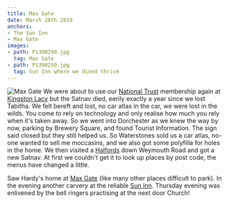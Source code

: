 ```yaml
---
title: Max Gate
date: March 28th 2019
anchors:
- The Sun Inn
- Max Gate
images:
- path: P1390290.jpg
  tag: Max Gate
- path: P1390250.jpg
  tag: Sun Inn where we dined thrice
---
```

![Max Gate](P1390290.jpg)
We were about to use our [National Trust](https://www.nationaltrust.org.uk/) membership again at [Kingston Lacy](https://www.nationaltrust.org.uk/kingston-lacy) but the Satnav died,
eerily exactly a year since we lost Tabitha. We felt bereft and lost, no car atlas in the car,
we were lost in the wilds. You come to rely on technology and only realise how much you rely
when it's taken away. So we went into Dorchester as we knew the way by now, parking by
Brewery Square, and found Tourist Information. The sign said closed but they still helped us.
So Waterstones sold us a car atlas, no-one wanted to sell me moccasins, and we also got
some polyfilla for holes in the home. We then visited a [Halfords](https://www.halfords.com/stores/dorchester) down Weymouth Road
and got a new Satnav. At first we couldn't get it to look up places by post code, the menus
have changed a little.

Saw Hardy's home at [Max Gate](https://www.nationaltrust.org.uk/max-gate) (like many other places difficult to park). In the evening
another carvery at the reliable [Sun Inn](https://www.sun-inn-dorchester.co.uk/). Thursday evening was enlivened by the bell ringers
practising at the next door Church!
